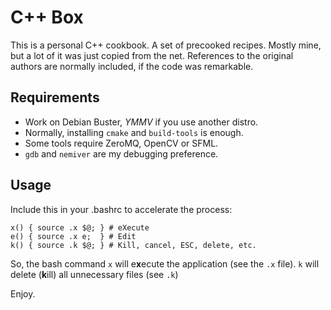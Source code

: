 # C++ Box

This is a personal C++ cookbook. A set of precooked recipes. Mostly mine, but a lot of it was just copied from the net. References to the original authors are normally included, if the code was remarkable.

## Requirements

* Work on Debian Buster, _YMMV_ if you use another distro.
* Normally, installing `cmake` and `build-tools` is enough.
* Some tools require ZeroMQ, OpenCV or SFML.
* `gdb` and `nemiver` are my debugging preference.

## Usage

Include this in your .bashrc to accelerate the process:

```
x() { source .x $@; } # eXecute
e() { source .x e;  } # Edit
k() { source .k $@; } # Kill, cancel, ESC, delete, etc.
```
So, the bash command `x` will e**x**ecute the application (see the `.x` file). `k` will delete (**k**ill) all unnecessary files (see `.k`)

Enjoy.
